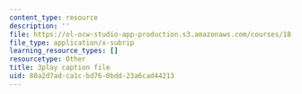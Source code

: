 ```yaml
---
content_type: resource
description: ''
file: https://ol-ocw-studio-app-production.s3.amazonaws.com/courses/18-01sc-single-variable-calculus-fall-2010/80a2d7adca1cbd760bdd23a6cad44213_aeXp1zC6Hls.srt
file_type: application/x-subrip
learning_resource_types: []
resourcetype: Other
title: 3play caption file
uid: 80a2d7ad-ca1c-bd76-0bdd-23a6cad44213
---
```

